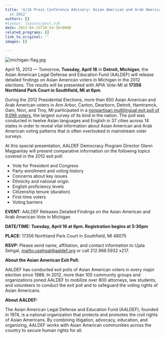 ```yaml
---
title: '4/16 Press Conference Advisory: Asian American and Arab American Vote in Michigan
  in 2012'
authors: []
#layout: layouts/post.njk
date: 2013-04-15T10:54:38+0000
related_programs: []
link_to_original: ''
images: []

---
```

![michigan-flag.jpg](/uploads/michigan-flag-thumb-240x159-824.jpg)

April 15, 2013 — Tomorrow, **Tuesday, April 16** in **Detroit, Michigan**, the Asian American Legal Defense and Education Fund (AALDEF) will release detailed findings on Asian American voters in Michigan in the 2012 elections. The results will be presented with APIA Vote-MI at **17356 Northland Park Court in Southfield, MI at 6pm**.

During the 2012 Presidential Elections, more than 650 Asian American and Arab American voters in Ann Arbor, Canton, Dearborn, Detroit, Hamtramck, Gain, Novi, and Troy, MI participated in a [nonpartisan multilingual exit poll of 9,096 voters](/press-release/aaldef-election-monitoring-sandy-14-state-exit-poll-2012/), the largest survey of its kind in the nation. The poll was conducted in twelve Asian languages and English in 37 cities across 14 states in order to reveal vital information about Asian American and Arab American voting patterns that is often overlooked in mainstream voter surveys.

At this special presentation, AALDEF Democracy Program Director Glenn Magpantay will present comparative information on the following topics covered in the 2012 exit poll:

* Vote for President and Congress
* Party enrollment and voting history
* Concerns about key issues
* Ethnicity and national origin
* English proficiency levels
* Citizenship tenure (duration)
* First-time voters
* Voting barriers

**EVENT**:             AALDEF Releases Detailed Findings on the Asian American and Arab American Vote in Michigan

**DATE/TIME:**     **Tuesday, April 16 at 6pm. Registration begins at 5:30pm**

**PLACE:**            17356 Northland Park Court in Southfield, MI 48075

**RSVP:**              Please send name, affiliation, and contact information to Ujala Sehgal, [mailto:usehgal@aaldef.org](mailto:usehgal@aaldef.org) or call 212.966.5932 x217.

**About the Asian American Exit Poll:**

AALDEF has conducted exit polls of Asian American voters in every major election since 1988. In 2012, more than 100 community groups and organizations joined AALDEF to mobilize over 800 attorneys, law students, and volunteers to conduct the exit poll and to safeguard the voting rights of Asian Americans.

**About AALDEF:**

The Asian American Legal Defense and Education Fund (AALDEF), founded in 1974, is a national organization that protects and promotes the civil rights of Asian Americans. By combining litigation, advocacy, education, and organizing, AALDEF works with Asian American communities across the country to secure human rights for all.